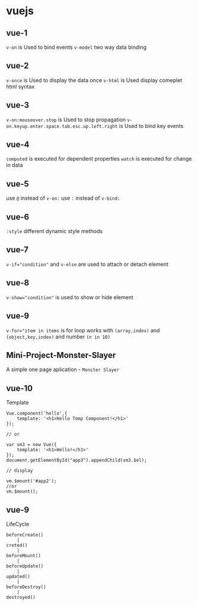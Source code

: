 # vuejs

## vue-1

`v-on` is Used to bind events
`v-model` two way data binding

## vue-2

`v-once` is Used to display the data once
`v-html` is Used display comeplet html syntax

## vue-3

`v-on:mouseover.stop` is Used to stop propagation
`v-on.keyup.enter.space.tab.esc.up.left.right` is Used to bind key events

## vue-4

`computed` is executed for dependent properties
`watch` is executed for change in data

## vue-5

use `@` instead of `v-on:`
use `:` instead of `v-bind:`

## vue-6

`:style` different dynamic style methods

## vue-7

`v-if="condition"` and `v-else` are used to attach or detach element

## vue-8

`v-show="condition"` is used to show or hide element

## vue-9

`v-for="item in items` is for loop works with `(array,index)` and `(object,key,index)` and number  `(n in 10)`

## Mini-Project-Monster-Slayer

A simple one page aplication - `Monster Slayer`

## vue-10

Template
```
Vue.component('hello',{
    template: '<h1>Hello Temp Component!</h1>'
});

// or

var vm3 = new Vue({
    template: '<h1>Hello!</h1>'
});
document.getElementById("app3").appendChild(vm3.$el);

// display 

vm.$mount('#app2');
//or
vm.$mount();

```

## vue-9

LifeCycle
```
beforeCreate()
    |
creted()
    |
beforeMount()
    |
beforeUpdate()
    |
updated()
    |
beforeDestroy()
    |
destroyed()
```